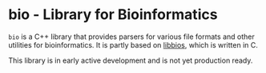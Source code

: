 # bio - Library for Bioinformatics

`bio` is a C++ library that provides parsers for various file formats and other
utilities for bioinformatics. It is partly based on [libbios][libbios], which is
written in C.

[libbios]: https://github.com/sbonerlab/libbios

This library is in early active development and is not yet production ready.
